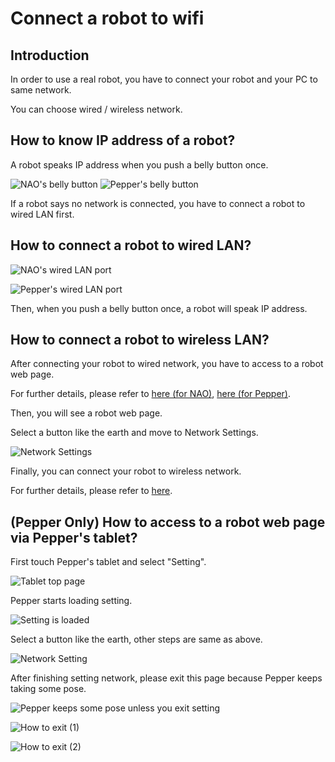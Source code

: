# Connect a robot to wifi

## Introduction

In order to use a real robot, you have to connect your robot and your PC to same network.

You can choose wired / wireless network.  

## How to know IP address of a robot?

A robot speaks IP address when you push a belly button once.  

![NAO's belly button](img/NAO_button.jpg)
![Pepper's belly button](img/Pepper_button.jpg)

If a robot says no network is connected, you have to connect a robot to wired LAN first.  

## How to connect a robot to wired LAN?

![NAO's wired LAN port](img/NAO_lan.jpg)

![Pepper's wired LAN port](img/Pepper_lan.jpg)

Then, when you push a belly button once, a robot will speak IP address.  

## How to connect a robot to wireless LAN?

After connecting your robot to wired network, you have to access to a robot web page.  

For further details, please refer to [here (for NAO)](http://doc.aldebaran.com/2-4/nao/webpage.html#access-webpage-nao), [here (for Pepper)](http://doc.aldebaran.com/2-4/family/pepper_user_guide/webpage.html#accessing-the-pepper-web-page).  

Then, you will see a robot web page.  

Select a button like the earth and move to Network Settings.

![Network Settings](img/robot_webpage.jpg)

Finally, you can connect your robot to wireless network.  

For further details, please refer to [here](http://doc.aldebaran.com/2-4/nao/nao-connecting.html#standard-wifi-connection).  

## (Pepper Only) How to access to a robot web page via Pepper's tablet?

First touch Pepper's tablet and select "Setting".  

![Tablet top page](img/Pepper_tablet1.jpg)

Pepper starts loading setting.  

![Setting is loaded](img/Pepper_tablet2.jpg)

Select a button like the earth, other steps are same as above.  

![Network Setting](img/Pepper_tablet3.jpg)

After finishing setting network, please exit this page because Pepper keeps taking some pose.  

![Pepper keeps some pose unless you exit setting](img/Pepper_tablet6.jpg)

![How to exit (1)](img/Pepper_tablet4.jpg)

![How to exit (2)](img/Pepper_tablet5.jpg)
